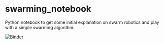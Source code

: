 # swarming_notebook

Python notebook to get some initial explanation on swarm robotics and play with a simple swarming algorithm.

[![Binder](https://mybinder.org/badge_logo.svg)](https://mybinder.org/v2/gh/guidoAI/swarming_notebook/HEAD)
